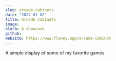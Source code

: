 ```yaml
---
slug: arcade-cabinets
date: "2024-01-02"
title: Arcade Cabinets
image: 
blurb: A showcase
github: 
website: https://www.flanny.app/arcade-cabinet
---
```


A simple display of some of my favorite games